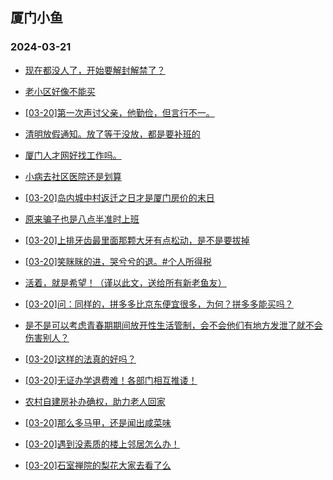 ## 厦门小鱼 
### 2024-03-21

+ [现在都没人了，开始要解封解禁了？](http://bbs.xmfish.com/read-htm-tid-18163219.html)

+ [老小区好像不能买](http://bbs.xmfish.com/read-htm-tid-18163101.html)

+ [[03-20]第一次声讨父亲，他勤俭，但言行不一。](http://bbs.xmfish.com/read-htm-tid-18163276.html)

+ [清明放假通知。放了等于没放，都是要补班的](http://bbs.xmfish.com/read-htm-tid-18163153.html)

+ [厦门人才网好找工作吗。](http://bbs.xmfish.com/read-htm-tid-18163215.html)

+ [小病去社区医院还是划算](http://bbs.xmfish.com/read-htm-tid-18163174.html)

+ [[03-20]岛内城中村返迁之日才是厦门房价的末日](http://bbs.xmfish.com/read-htm-tid-18163286.html)

+ [原来骗子也是八点半准时上班](http://bbs.xmfish.com/read-htm-tid-18163159.html)

+ [[03-20]上排牙齿最里面那颗大牙有点松动，是不是要拔掉](http://bbs.xmfish.com/read-htm-tid-18163152.html)

+ [[03-20]笑眯眯的进，哭兮兮的退。#个人所得税](http://bbs.xmfish.com/read-htm-tid-18163262.html)

+ [活着，就是希望！（谨以此文，送给所有新老鱼友）](http://bbs.xmfish.com/read-htm-tid-18163386.html)

+ [[03-20]问：同样的，拼多多比京东便宜很多，为何？拼多多能买吗？](http://bbs.xmfish.com/read-htm-tid-18163133.html)

+ [是不是可以考虑青春期期间放开性生活管制，会不会他们有地方发泄了就不会伤害别人？](http://bbs.xmfish.com/read-htm-tid-18163347.html)

+ [[03-20]这样的法真的好吗？](http://bbs.xmfish.com/read-htm-tid-18163434.html)

+ [[03-20]无证办学退费难！各部门相互推诿！](http://bbs.xmfish.com/read-htm-tid-18163458.html)

+ [农村自建房补办确权，助力老人回家](http://bbs.xmfish.com/read-htm-tid-18163398.html)

+ [[03-20]那么多马甲，还是闻出咸菜味](http://bbs.xmfish.com/read-htm-tid-18163327.html)

+ [[03-20]遇到没素质的楼上邻居怎么办！](http://bbs.xmfish.com/read-htm-tid-18163325.html)

+ [[03-20]石室禅院的梨花大家去看了么](http://bbs.xmfish.com/read-htm-tid-18163411.html)

